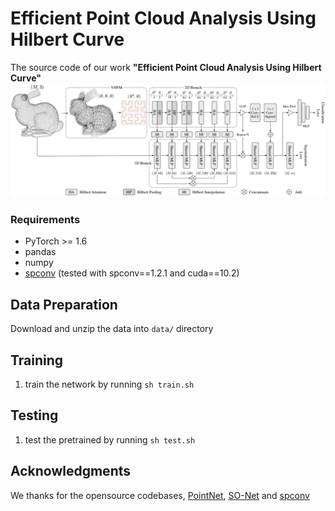 # Efficient Point Cloud Analysis Using Hilbert Curve

 The source code of our work **"Efficient Point Cloud Analysis Using Hilbert Curve"**
![img|center](./framework.png)

### Requirements
- PyTorch >= 1.6
- pandas
- numpy
- [spconv](https://github.com/traveller59/spconv) (tested with spconv==1.2.1 and cuda==10.2)

## Data Preparation
Download and unzip the data into `data/` directory

## Training
1. train the network by running `sh train.sh`

## Testing
1. test the pretrained by running `sh test.sh`

## Acknowledgments
We thanks for the opensource codebases, [PointNet](https://github.com/yanx27/Pointnet_Pointnet2_pytorch), [SO-Net](https://github.com/lijx10/SO-Net.git) and [spconv](https://github.com/traveller59/spconv)